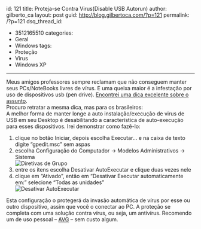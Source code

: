 id: 121
title: Proteja-se Contra Virus(Disable USB Autorun)
author: gilberto_ca
layout: post
guid: http://blog.gilbertoca.com/?p=121
permalink: /?p=121
dsq_thread_id:
  - 3512165510
categories:
  - Geral
  - Windows
tags:
  - Proteção
  - Virus
  - Windows XP
---
<!-- google_ad_section_start -->

Meus amigos professores sempre reclamam que não conseguem manter seus PCs/NoteBooks livres de vírus. E uma queixa maior é a infestação por uso de dispositivos usb (pen drive). [Encontrei uma dica excelente sobre o assunto][1].  
Procuro retratar a mesma dica, mas para os brasileiros:  
A melhor forma de manter longe a auto instalação/execução de virus de USB em seu Desktop é desabilitando a característica de auto-execução para esses dispositivos. Irei demonstrar como fazê-lo:

  1. clique no botão Iniciar, depois escolha Executar&#8230; e na caixa de texto digite &#8220;gpedit.msc&#8221; sem aspas 
  2. escolha Configuração do Computador -> Modelos Administrativos -> Sistema  
    ![Diretivas de Grupo][2] 
  3. entre os itens escolha Desativar AutoExecutar e clique duas vezes nele 
  4. clique em &#8220;Ativado&#8221;, então em &#8220;Desativar Executar automaticamente em:&#8221; selecione &#8220;Todas as unidades&#8221;  
    ![Desativar AutoExecutar][3] 

Esta configuração o protegerá da invasão automática de vírus por esse ou outro dispositivo, assim que você o conectar ao PC. A proteção se completa com uma solução contra vírus, ou seja, um antivírus. Recomendo um de uso pessoal &#8211; [AVG][4] &#8211; sem custo algum.

<!-- google_ad_section_end -->

 [1]: http://www.sizlopedia.com/2008/03/18/disable-usb-autorun-to-save-pc-from-usb-viruses/
 [2]: http://blog.gilbertoca.com/tools/blog/wp-content/uploads/gpedit.msc.jpeg
 [3]: http://blog.gilbertoca.com/tools/blog/wp-content/uploads/gpedit.autorun.jpeg
 [4]: http://free.avg.com/